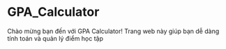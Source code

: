 # GPA_Calculator
Chào mừng bạn đến với GPA Calculator! Trang web này giúp bạn dễ dàng tính toán và quản lý điểm học tập
